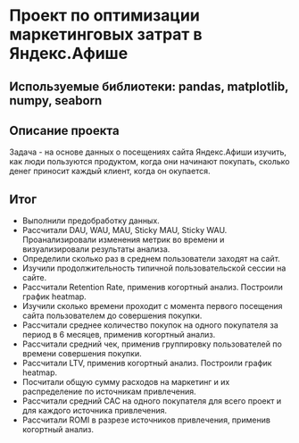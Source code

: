 # Проект по оптимизации маркетинговых затрат в Яндекс.Афише
## Используемые библиотеки: pandas, matplotlib, numpy, seaborn
## Описание проекта
Задача - на основе данных о посещениях сайта Яндекс.Афиши изучить, как люди пользуются продуктом, когда они начинают покупать, сколько денег приносит каждый клиент, когда он окупается.
## Итог
- Выполнили предобработку данных.
- Рассчитали DAU, WAU, MAU, Sticky MAU, Sticky WAU. Проанализировали изменения метрик во времени и визуализировали результаты анализа.
- Определили сколько раз в среднем пользователи заходят на сайт.
- Изучили продолжительность типичной пользовательской сессии на сайте.
- Рассчитали Retention Rate, применив когортный анализ. Построили график heatmap.
- Изучили сколько времени проходит с момента первого посещения сайта пользователем до совершения покупки.
- Рассчитали среднее количество покупок на одного покупателя за период в 6 месяцев, применив когортный анализ.
- Рассчитали средний чек, применив группировку пользователей по времени совершения покупки.
- Рассчитали LTV, применив когортный анализ. Построили график heatmap.
- Посчитали общую сумму расходов на маркетинг и их распределение по источникам привлечения.
- Рассчитали средний CAC на одного покупателя для всего проект и для каждого источника привлечения.
- Рассчитали ROMI в разрезе источников привлечения, применив когортный анализ.

